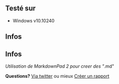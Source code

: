 ## Testé sur ##
- Windows v10.10240


## Infos ##



## Infos ##
*Utilisation de MarkdownPad 2 pour creer des "*.md"


**Questions?** [Via twitter](https://twitter.com/Marcpowo) ou mieux [Créer un rapport](https://github.com/powolnymarcel/siteExpressReparationPC/issues)

